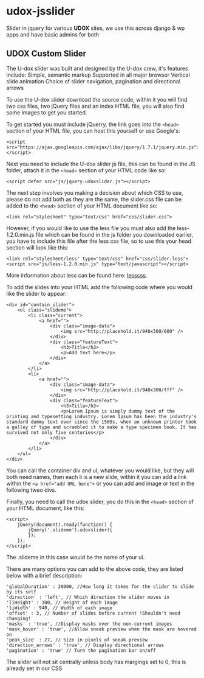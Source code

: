 udox-jsslider
=============

Slider in jquery for various **UDOX** sites, we use this across django &amp; wp apps and have basic admins for both

## UDOX Custom Slider

The U-dox slider was built and designed by the U-dox crew, it's features include:
Simple, semantic markup
Supported in all major browser
Vertical slide animation
Choice of slider navigation, pagination and directional arrows

To use the U-dox slider download the source code, within it you will find two css files, two jQuery files and an index HTML file, you will also find some images to get you started.

To get started you must include jQuerry, the link goes into the `<head>` section of your HTML file, you can host this yourself or use Google's: 

    <script src="https://ajax.googleapis.com/ajax/libs/jquery/1.7.1/jquery.min.js"></script>

Next you need to include the U-dox slider js file, this can be found in the JS folder, attach it in the `<head>` section of your HTML code like so: 

    <script defer src="js/jquery.udoxslider.js"></script>

The next step involves you making a decision about which CSS to use, please do not add both as they are the same, the slider.css file can be added to the `<head>` section of your HTML document like so: 

    <link rel="stylesheet" type="text/css" href="css/slider.css">

However, if you would like to use the less file you must also add the less-1.2.0.min.js file which can be found in the js folder you downloaded earlier, you have to include this file after the less css file, so to use this your head section will look like this: 
    
    <link rel="stylesheet/less" type="text/css" href="css/slider.less">
    <script src="js/less-1.2.0.min.js" type="text/javascript"></script>

More information about less can be found here: [lesscss](http://lesscss.org/).

To add the slides into your HTML add the following code where you would like the slider to appear:

    <div id="contain_slider">
        <ul class="slideme">
            <li class="current">
                <a href="">
                    <div class="image-data">
                        <img src="http://placehold.it/940x300/000" />
                    </div>
                    <div class="featureText">
                        <h3>Title</h3>
                        <p>Add text here</p>
                    </div>
                </a>
            </li>
            <li>
                <a href="">
                    <div class="image-data">
                        <img src="http://placehold.it/940x300/fff" />
                    </div>
                    <div class="featureText">
                        <h3>Title</h3>
                        <p>Lorem Ipsum is simply dummy text of the printing and typesetting industry. Lorem Ipsum has been the industry's standard dummy text ever since the 1500s, when an unknown printer took a galley of type and scrambled it to make a type specimen book. It has survived not only five centuries</p>
                    </div>
                </a>
            </li>
        </ul>
    </div>

You can call the container div and ul, whatever you would like, but they will both need names, then each li is a new slide, within it you can add a link within the `<a href="add URL here">` or you can add and image or text in the following tweo divs.

Finally, you need to call the udox slider, you do this in the `<head>` section of your HTML document, like this:

    <script>
        jQuery(document).ready(function() {
            jQuery('.slideme').udoxslider({
            });
        });
    </script>

The .slideme in this case would be the name of your ul.

There are many options you can add to the above code, they are listed below with a brief description:

    'globalDuration' : 20000, //How long it takes for the slider to slide by its self
    'direction' : 'left', // Which direction the slider moves in
    'liHeight' : 300, // Height of each image
    'liWidth' : 940, // Width of each image
    'offset' : 3, // Number of slides before current !Shouldn't need changing!
    'masks' : 'true', //Display masks over the non-current images
    'mask_hover' : 'true', //Allow sneak preview when the mask are hovered on
    'peak_size' : 27, // Size in pixels of sneak preview
    'direction_arrows' : 'true', // Display directional arrows
    'pagination' : 'true' // Turn the pagination bar on/off


The slider will not sit centrally unless body has margings set to 0, this is already set in our CSS
